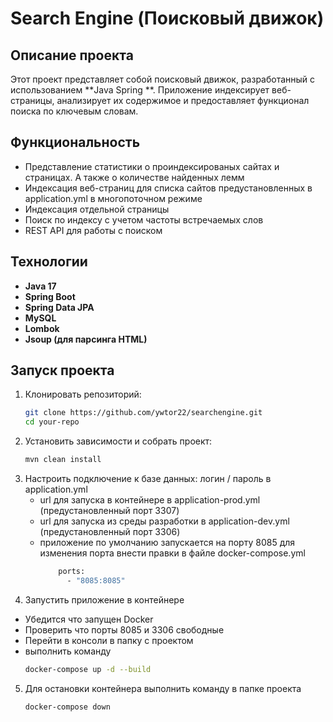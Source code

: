 # Search Engine (Поисковый движок)

## Описание проекта
Этот проект представляет собой поисковый движок, разработанный с использованием **Java Spring **. Приложение индексирует веб-страницы, анализирует их содержимое и предоставляет функционал поиска по ключевым словам.

## Функциональность
- Представление статистики о проиндексированых сайтах и страницах. А также о количестве найденных лемм
- Индексация веб-страниц для списка сайтов предустановленных в application.yml в многопоточном режиме
- Индексация отдельной страницы
- Поиск по индексу с учетом частоты встречаемых слов
- REST API для работы с поиском

 ## Технологии
- **Java 17**  
- **Spring Boot**  
- **Spring Data JPA**  
- **MySQL**  
- **Lombok**  
- **Jsoup (для парсинга HTML)**

## Запуск проекта
1. Клонировать репозиторий:  
   ```bash
   git clone https://github.com/ywtor22/searchengine.git
   cd your-repo
2. Установить зависимости и собрать проект:
   ```bash
   mvn clean install
3. Настроить подключение к базе данных:
   логин / пароль в application.yml
   - url для запуска в контейнере в application-prod.yml (предустановленный порт 3307)
   - url для запуска из среды разработки в application-dev.yml (предустановленный порт 3306)
   - приложение по умолчанию запускается на порту 8085 для изменения порта внести правки в файле docker-compose.yml
     ```bash
         ports:
           - "8085:8085"
4. Запустить приложение в контейнере
- Убедится что запущен Docker
- Проверить что порты 8085 и 3306 свободные
- Перейти в консоли в папку с проектом
- выполнить команду
  ```bash
  docker-compose up -d --build
5. Для остановки контейнера выполнить команду в папке проекта
   ```bash
   docker-compose down
